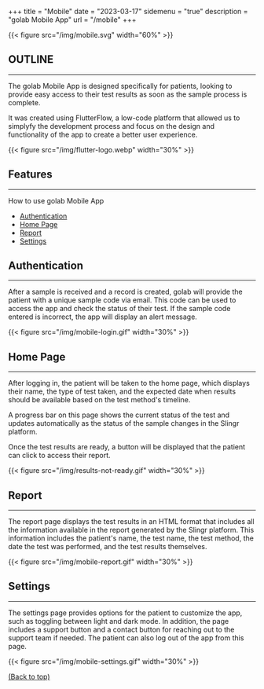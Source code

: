 +++
title = "Mobile"
date = "2023-03-17"
sidemenu = "true"
description = "golab Mobile App"
url = "/mobile"
+++


 {{< figure src="/img/mobile.svg" width="60%" >}} 

## OUTLINE
---------------

The golab Mobile App is designed specifically for patients, looking to provide easy access to their test results as soon as the sample process is complete. 

It was created using FlutterFlow, a low-code platform that allowed us to simplyfy the development process and focus on the design and functionality of the app to create a better user experience.

{{< figure src="/img/flutter-logo.webp" width="30%" >}}


## Features
---------------

How to use golab Mobile App

* [Authentication](#authentication)
* [Home Page](#home-page)
* [Report](#report)
* [Settings](#settings)


## Authentication
---------------

After a sample is received and a record is created, golab will provide the patient with a unique sample code via email. This code can be used to access the app and check the status of their test. If the sample code entered is incorrect, the app will display an alert message.

{{< figure src="/img/mobile-login.gif" width="30%" >}}


## Home Page
---------------

After logging in, the patient will be taken to the home page, which displays their name, the type of test taken, and the expected date when results should be available based on the test method's timeline.

A progress bar on this page shows the current status of the test and updates automatically as the status of the sample changes in the Slingr platform.

Once the test results are ready, a button will be displayed that the patient can click to access their report.

{{< figure src="/img/results-not-ready.gif" width="30%" >}}

[<i class="fa-duotone fa-arrow-up-to-line"></i>](#introduction)

## Report
---------------

The report page displays the test results in an HTML format that includes all the information available in the report generated by the Slingr platform. This information includes the patient's name, the test name, the test method, the date the test was performed, and the test results themselves.

 {{< figure src="/img/mobile-report.gif" width="30%" >}}


## Settings
---------------

The settings page provides options for the patient to customize the app, such as toggling between light and dark mode. In addition, the page includes a support button and a contact button for reaching out to the support team if needed. The patient can also log out of the app from this page.

 {{< figure src="/img/mobile-settings.gif" width="30%" >}} 



[(Back to top)](#features)